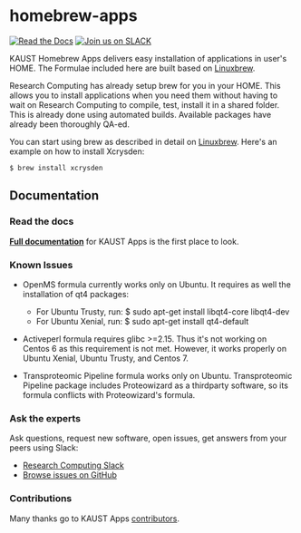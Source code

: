 # homebrew-apps

[![Read the Docs](https://readthedocs.org/projects/kaust-apps/badge/?version=latest)](https://kaust-apps.readthedocs.io)
[![Join us on SLACK](https://img.shields.io/badge/slack-joinus-red.svg)](https://kaust-rc.slack.com)

KAUST Homebrew Apps delivers easy installation of applications in user's HOME.
The Formulae included here are built based on [Linuxbrew](http://linuxbrew.sh/).

Research Computing has already setup brew for you in your HOME. This allows you
to install applications when you need them without having to  wait on Research
Computing to compile, test, install it in a shared folder. This is already done
using automated builds. Available packages have already been thoroughly QA-ed.

You can start using brew as described in detail on [Linuxbrew](http://linuxbrew.sh/).
Here's an example on how to install Xcrysden:

    $ brew install xcrysden

Documentation
----------------

### Read the docs

[**Full documentation**](https://kaust-apps.readthedocs.io/) for KAUST Apps is the first place to look.

### Known Issues

- OpenMS formula currently works only on Ubuntu. It requires as well the installation of qt4 packages:
  * For Ubuntu Trusty, run: $ sudo apt-get install libqt4-core libqt4-dev
  * For Ubuntu Xenial, run: $ sudo apt-get install qt4-default

- Activeperl formula requires glibc >=2.15. Thus it's not working on Centos 6 as this requirement is not met. However, it works properly on Ubuntu Xenial, Ubuntu Trusty, and Centos 7.

- Transproteomic Pipeline formula works only on Ubuntu. Transproteomic Pipeline package includes Proteowizard as a thirdparty software, so its formula conflicts with Proteowizard's formula.

### Ask the experts

Ask questions, request new software, open issues, get answers from your peers using Slack:

  * [Research Computing Slack](https://kaust-rc.slack.com)
  * [Browse issues on GitHub](https://github.com/kaust-rc/homebrew-apps/issues)

### Contributions

Many thanks go to KAUST Apps [contributors](https://github.com/kaust-rc/homebrew-apps/graphs/contributors).
